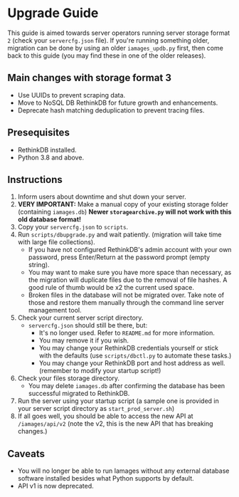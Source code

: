 # Upgrade Guide

This guide is aimed towards server operators running server storage format `2` (check your `servercfg.json` file). If you're running something older, migration can be done by using an older `iamages_updb.py` first, then come back to this guide (you may find these in one of the older releases).

## Main changes with storage format 3
- Use UUIDs to prevent scraping data.
- Move to NoSQL DB RethinkDB for future growth and enhancements.
- Deprecate hash matching deduplication to prevent tracing files.

## Presequisites
- RethinkDB installed.
- Python 3.8 and above.

## Instructions
1. Inform users about downtime and shut down your server.
2. **VERY IMPORTANT:** Make a manual copy of your existing storage folder (containing `iamages.db`) **Newer `storagearchive.py` will not work with this old database format!**
3. Copy your `servercfg.json` to `scripts`.
4. Run `scripts/dbupgrade.py` and wait patiently. (migration will take time with large file collections).
    - If you have not configured RethinkDB's admin account with your own password, press Enter/Return at the password prompt (empty string).
    - You may want to make sure you have more space than necessary, as the migration will duplicate files due to the removal of file hashes. A good rule of thumb would be x2 the current used space.
    - Broken files in the database will not be migrated over. Take note of those and restore them manually through the command line server management tool.
4. Check your current server script directory.
    - `servercfg.json` should still be there, but:
        - It's no longer used. Refer to `README.md` for more information.
        - You may remove it if you wish.
        - You may change your RethinkDB credentials yourself or stick with the defaults (use `scripts/dbctl.py` to automate these tasks.)
        - You may change your RethinkDB port and host address as well. (remember to modify your startup script!)
5. Check your files storage directory.
    - You may delete `iamages.db` after confirming the database has been successful migrated to RethinkDB.
6. Run the server using your startup script (a sample one is provided in your server script directory as `start_prod_server.sh`)
7. If all goes well, you should be able to access the new API at `/iamages/api/v2` (note the v2, this is the new API that has breaking changes.)

## Caveats
- You will no longer be able to run Iamages without any external database software installed besides what Python supports by default.
- API v1 is now deprecated.
